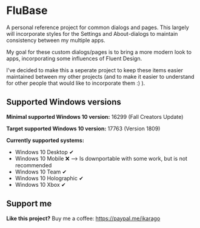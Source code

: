 # FluBase
A personal reference project for common dialogs and pages.
This largely will incorporate styles for the Settings and About-dialogs to maintain consistency between my multiple apps.

My goal for these custom dialogs/pages is to bring a more modern look to apps, incorporating some influences of Fluent Design.

I've decided to make this a seperate project to keep these items easier maintained between my other projects (and to make it easier to understand for other people that would like to incorporate them :) ).


## Supported Windows versions
**Minimal supported Windows 10 version:** 16299 (Fall Creators Update)

**Target supported Windows 10 version:** 17763 (Version 1809)

**Currently supported systems:**

* Windows 10 Desktop ✔
* Windows 10 Mobile ❌ --> Is downportable with some work, but is not recommended
* Windows 10 Team ✔
* Windows 10 Holographic ✔
* Windows 10 Xbox ✔


## Support me
**Like this project?** Buy me a coffee: https://paypal.me/ikarago
